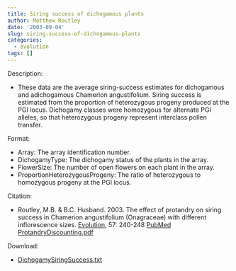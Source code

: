 ```yaml
---
title: Siring success of dichogamous plants
author: Matthew Routley
date: '2003-09-04'
slug: siring-success-of-dichogamous-plants
categories:
  - evolution
tags: []
---
```


<p>Description:</p>

<ul>
<li>These data are the average siring-success estimates for dichogamous and adichogamous <span class="SpeciesName">Chamerion angustifolium</span>. Siring success is estimated from the proportion of heterozygous progeny produced at the PGI locus. Dichogamy classes were homozygous for alternate PGI alleles, so that heterozygous progeny represent interclass pollen transfer.</li>
</ul>
<p>Format:</p>

<ul>
<li>Array: The array identification number.</li>
<li>DichogamyType: The dichogamy status of the plants in the array.</li>
<li>FlowerSize: The number of open flowers on each plant in the array.</li>
<li>ProportionHeterozygousProgeny: The ratio of heterozygous to homozygous progeny at the PGI locus.</li>
</ul>
<p>Citation:</p>

<ul>
<li>Routley, M.B. &amp; B.C. Husband. 2003. The effect of protandry on siring success in <span class="SpeciesName">Chamerion angustifolium</span> (Onagraceae) with different inflorescence sizes. <a href="http://lsvl.la.asu.edu/evolution/">Evolution</a>, 57: 240-248&#160;<a class="documentLink" href="http://pmbrowser.info/pmdisplay.cgi?issn=00143820&amp;uids=12683521">PubMed</a> <a class="documentLink" href="http://public.me.com/mroutley">ProtandryDiscounting.pdf</a>
</li>
</ul>
<p>Download:</p>

<ul>
<li><a href="http://public.me.com/mroutley">DichogamySiringSuccess.txt</a></li>
</ul>